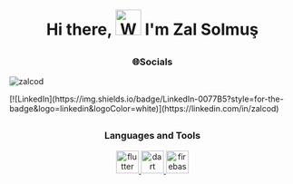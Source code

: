 <h1 align="center"> Hi there, <img src="https://raw.githubusercontent.com/nixin72/nixin72/master/wave.gif" 
         alt="Waving hand animated gif"
         height="45"
         width="45" /> I'm Zal Solmuş</h1>

## <h3 align="center">🌐Socials</h3>
<p align="left"> <img src="https://komarev.com/ghpvc/?username=zalcod&label=Views&color=blue&style=plastic&style=for-the-badge" alt="zalcod" /> </p>
[![LinkedIn](https://img.shields.io/badge/LinkedIn-0077B5?style=for-the-badge&logo=linkedin&logoColor=white)](https://linkedin.com/in/zalcod)

## <h3 align="center">Languages and Tools</h3>
<p align="center"> <a href="https://www.w3schools.com/cs/" target="_blank" rel="noreferrer"> 
<a href="https://flutter.dev" target="_blank" rel="noreferrer"> <img src="https://www.vectorlogo.zone/logos/flutterio/flutterio-icon.svg" alt="flutter" width="40" height="40"/> </a>
<a href="https://dart.dev" target="_blank" rel="noreferrer"> <img src="https://www.vectorlogo.zone/logos/dartlang/dartlang-icon.svg" alt="dart" width="40" height="40"/> </a> 
<a href="https://firebase.google.com/" target="_blank" rel="noreferrer"> <img src="https://www.vectorlogo.zone/logos/firebase/firebase-icon.svg" alt="firebase"
  width="40" height="40"/> </a>
  </p>
  
